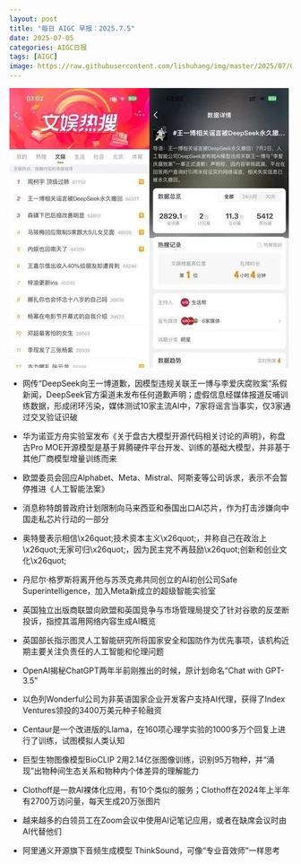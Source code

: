 ```yaml
---
layout: post
title: "每日 AIGC 早报：2025.7.5"
date: 2025-07-05
categories: AIGC日报
tags: [AIGC]
image: https://raw.githubusercontent.com/lishuhang/img/master/2025/07/0705-d.jpg
---
```


![封面图](https://raw.githubusercontent.com/lishuhang/img/master/2025/07/0705-d.jpg)

  - 网传“DeepSeek向王一博道歉，因模型违规关联王一博与李爱庆腐败案”系假新闻，DeepSeek官方渠道未发布任何道歉声明；虚假信息经媒体报道反哺训练数据，形成闭环污染，媒体测试10家主流AI中，7家将谣言当事实，仅3家通过交叉验证识破

  - 华为诺亚方舟实验室发布《关于盘古大模型开源代码相关讨论的声明》，称盘古Pro MOE开源模型是基于昇腾硬件平台开发、训练的基础大模型，并非基于其他厂商模型增量训练而来

  - 欧盟委员会回应Alphabet、Meta、Mistral、阿斯麦等公司诉求，表示不会暂停推进《人工智能法案》

  - 消息称特朗普政府计划限制向马来西亚和泰国出口AI芯片，作为打击涉嫌向中国走私芯片行动的一部分

  - 奥特曼表示相信\x26quot;技术资本主义\x26quot;，并称自己在政治上\x26quot;无家可归\x26quot;，因为民主党不再鼓励\x26quot;创新和创业文化\x26quot;

  - 丹尼尔·格罗斯将离开他与苏茨克弗共同创立的AI初创公司Safe Superintelligence，加入Meta新成立的超级智能实验室

  - 英国独立出版商联盟向欧盟和英国竞争与市场管理局提交了针对谷歌的反垄断投诉，指控其滥用网络内容生成AI概览

  - 英国部长指示图灵人工智能研究所将国家安全和国防作为优先事项，该机构近期主要关注负责任的人工智能和伦理问题

  - OpenAI揭秘ChatGPT两年半前刚推出的时候，原计划命名“Chat with GPT-3.5”

  - 以色列Wonderful公司为非英语国家企业开发客户支持AI代理，获得了Index Ventures领投的3400万美元种子轮融资

  - Centaur是一个改进版的Llama，在160项心理学实验的1000多万个回复上进行了训练，试图模拟人类认知

  - 巨型生物图像模型BioCLIP 2用2.14亿张图像训练，识别95万物种，并“涌现”出物种间生态关系和物种内个体差异的理解能力

  - Clothoff是一款AI裸体化应用，有10个类似的服务；Clothoff在2024年上半年有2700万访问量，每天生成20万张图片

  - 越来越多的白领员工在Zoom会议中使用AI记笔记应用，或者在缺席会议时由AI代替他们

  - 阿里通义开源旗下音频生成模型 ThinkSound，可像“专业音效师”一样思考